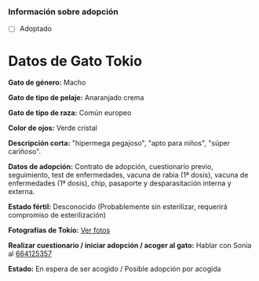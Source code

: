 ### Información sobre adopción

 - [ ] Adoptado


# Datos de Gato Tokio

**Gato de género:** Macho

**Gato de tipo de pelaje:** Anaranjado crema

**Gato de tipo de raza:** Común europeo

**Color de ojos:** Verde cristal

**Descripción corta:** "hipermega pegajoso", "apto para niños", "súper cariñoso".

**Datos de adopción:** Contrato de adopción, cuestionario previo, seguimiento, test de enfermedades, vacuna de rabia (1ª dosis), vacuna de enfermedades (1ª dosis), chip, pasaporte y desparasitación interna y externa.

**Estado fértil:** Desconocido (Probablemente sin esterilizar, requerirá compromiso de esterilización)

**Fotografías de Tokio:** [Ver fotos](https://imgur.com/a/U4hXoHK)

**Realizar cuestionario / iniciar adopción / acoger al gato:** Hablar con Sonia al [664125357](tel:664125357)

**Estado:** En espera de ser acogido / Posible adopción por acogida
